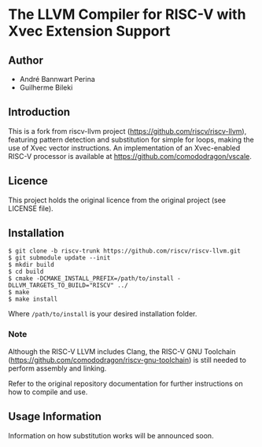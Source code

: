 # The LLVM Compiler for RISC-V with Xvec Extension Support

## Author

* André Bannwart Perina
* Guilherme Bileki

## Introduction

This is a fork from riscv-llvm project (https://github.com/riscv/riscv-llvm), featuring pattern
detection and substitution for simple for loops, making the use of Xvec vector instructions. An
implementation of an Xvec-enabled RISC-V processor is available at
https://github.com/comododragon/vscale.

## Licence

This project holds the original licence from the original project (see LICENSE file).

## Installation

```
$ git clone -b riscv-trunk https://github.com/riscv/riscv-llvm.git
$ git submodule update --init
$ mkdir build
$ cd build
$ cmake -DCMAKE_INSTALL_PREFIX=/path/to/install -DLLVM_TARGETS_TO_BUILD="RISCV" ../
$ make
$ make install
```

Where ```/path/to/install``` is your desired installation folder.

### Note

Although the RISC-V LLVM includes Clang, the RISC-V GNU Toolchain
(https://github.com/comododragon/riscv-gnu-toolchain) is still needed to perform assembly and linking.

Refer to the original repository documentation for further instructions on how to compile and use.

## Usage Information

Information on how substitution works will be announced soon.
